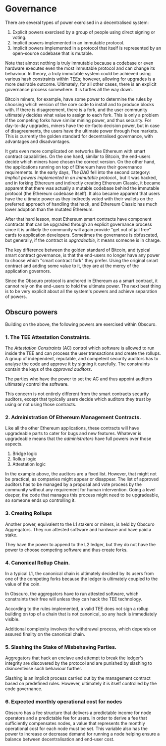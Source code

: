 # Governance
There are several types of power exercised in a decentralised system:
1. Explicit powers exercised by a group of people using direct signing or voting.
2. Implicit powers implemented in an immutable protocol.
3. Implicit powers implemented in a protocol that itself is represented by an open-source codebase that is mutable.

Note that almost nothing is truly immutable because a codebase or even hardware executes even the most immutable protocol and can change its behaviour. In theory, a truly immutable system could be achieved using various hash constraints within TEEs; however, allowing for upgrades is a more desirable outcome.
Ultimately, for all other cases, there is an explicit governance process somewhere. It is turtles all the way down.

Bitcoin miners, for example, have some power to determine the rules by choosing which version of the core code to install and to produce blocks with. If there is disagreement, there is a fork, and the user community ultimately decides what value to assign to each fork. This is only a problem if the competing forks have similar mining power, and thus security. For day-to-day upgrades, miners have the de-facto decision power, but in case of disagreements, the users have the ultimate power through free markets.
This is currently the golden standard for decentralised governance, with advantages and disadvantages.

It gets even more complicated on networks like Ethereum with smart contract capabilities. On the one hand, similar to Bitcoin, the end-users decide which miners have chosen the correct version. On the other hand, the applications running on top of Ethereum have their governance requirements. In the early days, _The DAO_ fell into the second category: _Implicit powers implemented in an immutable protocol._, but it was hacked, and in forking Ethereum and indirectly creating Ethereum Classic, it became apparent that there was actually a mutable codebase behind the immutable protocol (the Ethereum codebase itself). It also became apparent that users have the ultimate power as they indirectly voted with their wallets on the preferred approach of handling that hack, and Ethereum Classic has much lower adoption than the mutated Ethereum.

After that hard lesson, most Ethereum smart contracts have component contracts that can be upgraded through an explicit governance process since it is unlikely the community will again provide "get out of jail free" cards to application developers. Sometimes the governance is obfuscated, but generally, if the contract is _upgradeable_, it means someone is in charge.

The key difference between the golden standard of Bitcoin, and typical smart contract governance, is that the end-users no longer have any power to choose which "smart contract fork" they prefer. Using the original smart contract and adding some value to it, they are at the mercy of the application governors.

Since the Obscuro protocol is anchored in Ethereum as a smart contract, it cannot rely on the end-users to hold the ultimate power.
The next best thing is to be very explicit about all the system's powers and achieve separation of powers.

## Obscuro powers
Building on the above, the following powers are exercised within Obscuro.

###  1. The TEE Attestation Constraints.
The _Attestation Constraints_ (AC) control which software is allowed to run inside the TEE and can process the user transactions and create the rollups. A group of independent, reputable, and competent security auditors has to analyse the code and approve it by signing it carefully. The constraints contain the keys of the _approved auditors_.

The parties who have the power to set the AC and thus appoint auditors ultimately control the software.

This concern is not entirely different from the smart contracts security auditors, except that typically users decide which auditors they trust by using or not using those contracts.


###  2. Administration Of Ethereum Management Contracts.
Like all the other Ethereum applications, these contracts will have upgradeable parts to cater for bugs and new features. Whatever is upgradeable means that the _administrators_ have full powers over those aspects.
1. Bridge logic
2. Rollup logic
3. Attestation logic

In the example above, the auditors are a fixed list. However, that might not be practical, as companies might appear or disappear. The list of approved auditors has to be managed by a proposal and vote process by the community without any requirement for human intervention. Going a level deeper, the code that manages this process might need to be upgradeable, so someone ends up controlling it.

###  3. Creating Rollups
Another power, equivalent to the L1 stakers or miners, is held by Obscuro Aggregators. They run attested software and hardware and have paid a stake.

They have the power to append to the L2 ledger, but they do not have the power to choose competing software and thus create forks.

###  4. Canonical Rollup Chain.
In a typical L1, the canonical chain is ultimately decided by its users from one of the competing forks because the ledger is ultimately coupled to the value of the coin.

In Obscuro, the aggregators have to run attested software, which constraints their free will unless they can hack the TEE technology.

According to the rules implemented, a valid TEE does not sign a rollup building on top of a chain that is not canonical, so any hack is immediately visible.

Additional complexity involves the withdrawal process, which depends on assured finality on the canonical chain.

###  5. Slashing the Stake of Misbehaving Parties.
Aggregators that hack an enclave and attempt to break the ledger's integrity are discovered by the protocol and are punished by slashing to disincentivise such behaviour further.

Slashing is an implicit process carried out by the management contract based on predefined rules. However, ultimately it is itself controlled by the code governance.

###  6. Expected monthly operational cost for nodes
Obscuro has a fee structure that delivers a predictable income for node operators and a predictable fee for users. In order to derive a fee that sufficiently compensates nodes, a value that represents the monthly operational cost for each node must be set.
This variable also has the power to increase or decrease demand for running a node helping ensure a balance between decentralisation and end-user cost. 